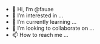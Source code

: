 - 👋 Hi, I’m @fauae
- 👀 I’m interested in ...
- 🌱 I’m currently learning ...
- 💞️ I’m looking to collaborate on ...
- 📫 How to reach me ...

<!---
fauae/fauae is a ✨ special ✨ repository because its `README.md` (this file) appears on your GitHub profile.
You can click the Preview link to take a look at your changes.
--->
